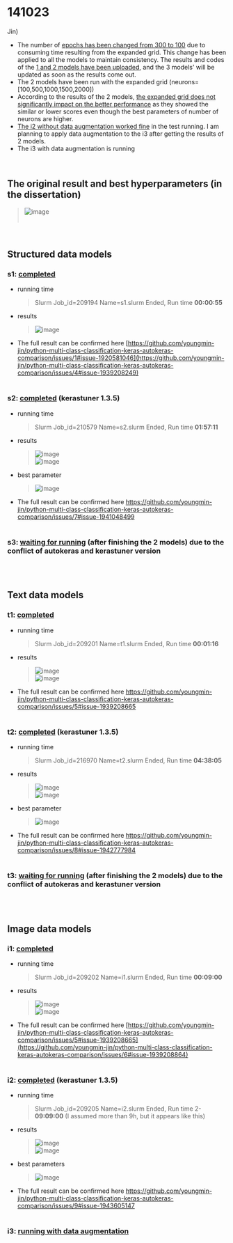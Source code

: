 # 141023
Jin) 
- The number of <ins>epochs has been changed from 300 to 100</ins> due to consuming time resulting from the expanded grid. This change has been applied to all the models to maintain consistency. The results and codes of the <ins>1 and 2 models have been uploaded</ins>, and the 3 models' will be updated as soon as the results come out. 
- The 2 models have been run with the expanded grid (neurons=[100,500,1000,1500,2000])
- According to the results of the 2 models, <ins>the expanded grid does not significantly impact on the better performance</ins> as they showed the similar or lower scores even though the best parameters of number of neurons are higher.
- <ins>The i2 without data augmentation worked fine</ins> in the test running. I am planning to apply data augmentation to the i3 after getting the results of 2 models.
- The i3 with data augmentation is running

<br/>

## The original result and best hyperparameters (in the dissertation)<br/>
  > ![image](https://github.com/youngmin-jin/python-multi-class-classification-keras-autokeras-comparison/assets/135728064/5f88408a-13fc-4942-9130-14bc750f3313) <br/><br/>
<br/>

## Structured data models
### s1: <ins>completed</ins>
  - running time
    > Slurm Job_id=209194 Name=s1.slurm Ended, Run time **00:00:55**
  - results
    > ![image](https://github.com/youngmin-jin/python-multi-class-classification-keras-autokeras-comparison/assets/135728064/0ea1b0c2-8c16-41da-9b60-ac38c910970d) <br/>
  - The full result can be confirmed here [https://github.com/youngmin-jin/python-multi-class-classification-keras-autokeras-comparison/issues/1#issue-1920581046](https://github.com/youngmin-jin/python-multi-class-classification-keras-autokeras-comparison/issues/4#issue-1939208249) <br/><br/>

### s2: <ins>completed</ins> (kerastuner 1.3.5)
  - running time
    >  Slurm Job_id=210579 Name=s2.slurm Ended, Run time **01:57:11**
  - results
    > ![image](https://github.com/youngmin-jin/python-multi-class-classification-keras-autokeras-comparison/assets/135728064/3452e887-516f-4e9d-92d1-5a41785ce61d) <br/>
    > ![image](https://github.com/youngmin-jin/python-multi-class-classification-keras-autokeras-comparison/assets/135728064/a908f2ed-3dc0-4bf4-ab30-65fef5f30de1) <br/>
  - best parameter
    > ![image](https://github.com/youngmin-jin/python-multi-class-classification-keras-autokeras-comparison/assets/135728064/f7ac3e08-7fda-4e21-927c-882dac2276b0)
  - The full result can be confirmed here https://github.com/youngmin-jin/python-multi-class-classification-keras-autokeras-comparison/issues/7#issue-1941048499 <br/><br/>

### s3: <ins>waiting for running</ins> (after finishing the 2 models) due to the conflict of autokeras and kerastuner version

<br/><br/>

## Text data models
### t1: <ins>completed</ins>
  - running time
    >  Slurm Job_id=209201 Name=t1.slurm Ended, Run time **00:01:16**
  - results
    > ![image](https://github.com/youngmin-jin/python-multi-class-classification-keras-autokeras-comparison/assets/135728064/605d153d-d189-44e1-92d3-e844a509aa7a) <br/>
    > ![image](https://github.com/youngmin-jin/python-multi-class-classification-keras-autokeras-comparison/assets/135728064/ed7b85e9-faf2-42e6-b87a-bea1382283ee) <br/>
  - The full result can be confirmed here https://github.com/youngmin-jin/python-multi-class-classification-keras-autokeras-comparison/issues/5#issue-1939208665 <br/><br/>

### t2: <ins>completed</ins> (kerastuner 1.3.5)
  - running time
    >  Slurm Job_id=216970 Name=t2.slurm Ended, Run time **04:38:05**
  - results
    > ![image](https://github.com/youngmin-jin/python-multi-class-classification-keras-autokeras-comparison/assets/135728064/e727f55a-2989-450a-a27d-6684b5c34cff) <br/>
    > ![image](https://github.com/youngmin-jin/python-multi-class-classification-keras-autokeras-comparison/assets/135728064/82d118fe-ce3e-4f0f-8f96-979e5d47d167) <br/>
  - best parameter
    > ![image](https://github.com/youngmin-jin/python-multi-class-classification-keras-autokeras-comparison/assets/135728064/8cc3698b-f4b5-45bb-8679-b02d7c818fc3)
  - The full result can be confirmed here https://github.com/youngmin-jin/python-multi-class-classification-keras-autokeras-comparison/issues/8#issue-1942777984 <br/><br/>

### t3: <ins>waiting for running</ins> (after finishing the 2 models) due to the conflict of autokeras and kerastuner version

<br/><br/>

## Image data models
### i1: <ins>completed</ins>
  - running time
    >  Slurm Job_id=209202 Name=i1.slurm Ended, Run time **00:09:00**
  - results
    > ![image](https://github.com/youngmin-jin/python-multi-class-classification-keras-autokeras-comparison/assets/135728064/60564f5c-98f7-4146-a36f-3bdcae9cf50a) <br/>
    > ![image](https://github.com/youngmin-jin/python-multi-class-classification-keras-autokeras-comparison/assets/135728064/623c71b0-d184-439c-8908-875c06f1b9ac) <br/>
  - The full result can be confirmed here [https://github.com/youngmin-jin/python-multi-class-classification-keras-autokeras-comparison/issues/5#issue-1939208665](https://github.com/youngmin-jin/python-multi-class-classification-keras-autokeras-comparison/issues/6#issue-1939208864) <br/><br/>

### i2: <ins>completed</ins> (kerastuner 1.3.5)
  - running time
    > Slurm Job_id=209205 Name=i2.slurm Ended, Run time 2- **09:09:00** (I assumed more than 9h, but it appears like this)
  - results
    > ![image](https://github.com/youngmin-jin/python-multi-class-classification-keras-autokeras-comparison/assets/135728064/a7b69e2d-e3a3-4d06-9acd-d49271bc97e1) <br/>
    > ![image](https://github.com/youngmin-jin/python-multi-class-classification-keras-autokeras-comparison/assets/135728064/99a6acd0-eb6b-4dbd-ba71-551bfe76b16e) <br/>
  - best parameters
    > ![image](https://github.com/youngmin-jin/python-multi-class-classification-keras-autokeras-comparison/assets/135728064/f94e58b6-ddff-4165-b56d-296698219539) <br/>
  - The full result can be confirmed here https://github.com/youngmin-jin/python-multi-class-classification-keras-autokeras-comparison/issues/9#issue-1943605147 <br/><br/>

### i3: <ins>running with data augmentation</ins>





